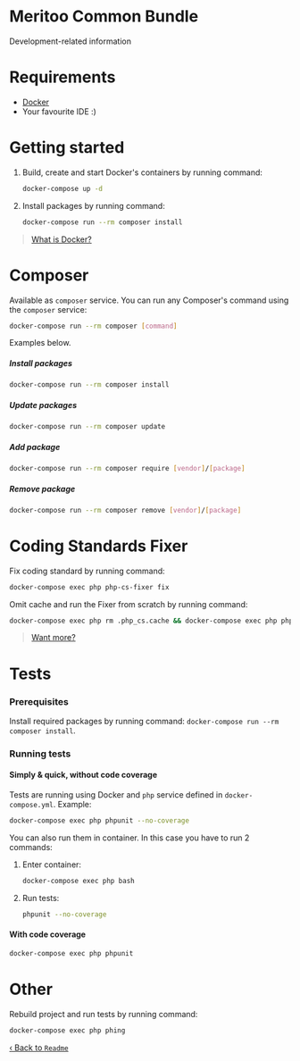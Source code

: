 # Meritoo Common Bundle

Development-related information

# Requirements

* [Docker](https://www.docker.com)
* Your favourite IDE :)

# Getting started

1. Build, create and start Docker's containers by running command:

    ```bash
    docker-compose up -d
    ```

2. Install packages by running command:

    ```bash
    docker-compose run --rm composer install
    ```

> [What is Docker?](https://www.docker.com/what-docker)

# Composer

Available as `composer` service. You can run any Composer's command using the `composer` service:

```bash
docker-compose run --rm composer [command]
```

Examples below.

##### Install packages

```bash
docker-compose run --rm composer install
```

##### Update packages

```bash
docker-compose run --rm composer update
```

##### Add package

```bash
docker-compose run --rm composer require [vendor]/[package]
```

##### Remove package

```bash
docker-compose run --rm composer remove [vendor]/[package]
```

# Coding Standards Fixer

Fix coding standard by running command:

```bash
docker-compose exec php php-cs-fixer fix
```

Omit cache and run the Fixer from scratch by running command:

```bash
docker-compose exec php rm .php_cs.cache && docker-compose exec php php-cs-fixer fix
```

> [Want more?](https://cs.sensiolabs.org)

# Tests

### Prerequisites

Install required packages by running command: `docker-compose run --rm composer install`.

### Running tests

#### Simply & quick, without code coverage

Tests are running using Docker and `php` service defined in `docker-compose.yml`. Example:

```bash
docker-compose exec php phpunit --no-coverage
```

You can also run them in container. In this case you have to run 2 commands:
1. Enter container:

    ```bash
	docker-compose exec php bash
    ```

2. Run tests:

    ```bash
    phpunit --no-coverage
    ```

#### With code coverage

```bash
docker-compose exec php phpunit
```

# Other

Rebuild project and run tests by running command:

```bash
docker-compose exec php phing
```

[&lsaquo; Back to `Readme`](../README.md)
